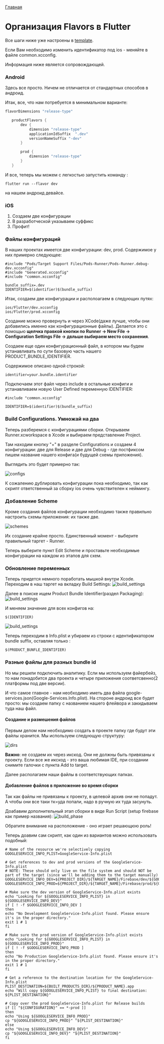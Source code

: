 [Главная](../main.md)

# Организация  Flavors в  Flutter

Все шаги ниже уже настроены в [template](../../../../template).

Если Вам необходимо изменить идентификатор под ios - меняйте в файле common.xcconfig.

Информация ниже является сопровождающей. 

### Android

 Здесь все просто. Ничем не отличается от стандартных способов в андроид.

 Итак, все, что нам потребуется в минимальном варианте:

 ```groovy
 flavorDimensions "release-type"

    productFlavors {
        dev {
            dimension "release-type"
            applicationIdSuffix  ".dev"
            versionNameSuffix "-dev"
        }

        prod {
            dimension "release-type"
        }
    }
```

И все, теперь мы можем с легкостью запустить команду :
```
flutter run --flavor dev
```
на нашем андроид девайсе.

### iOS

1. Создаем две конфигурации
1. В разработческой указываем суффикс
1. Профит!


### Файлы конфигураций

В наших проектах имеется две конфигурации: dev, prod.
Содержимое у них примерно следующее:

```с
#include "Pods/Target Support Files/Pods-Runner/Pods-Runner.debug-dev.xcconfig"
#include "Generated.xcconfig"
#include "common.xcconfig"

bundle_suffix=.dev
IDENTIFIER=$(identifier)$(bundle_suffix)
```

Итак, создаем две конфигурации и располоагаем в следующих путях:
```
ios/Flutter/dev.xcconfig
ios/Flutter/prod.xcconfig
```

Создание можно провернуть и через XCode(даже лучше, чтобы они добавились именно как конфигурационные файлы). 
Делается это с помощью **щелчка правкой кнопки по Runner -> New File -> Configuration Settings File -> двльше выбираем место сохранения**.

Создаем еще один конфигурационный файл, в котором мы будем устанавливать по сути базовую часть нашего PRODUCT_BUNDLE_IDENTIFIER.

Содержимое описано одной строкой:
```
identifier=your.bundle.identifier
```

Подключаем этот файл через include в остальные конфиги и устанавливаем новую User Defined переменную IDENTIFIER:
```
#include "common.xcconfig"

IDENTIFIER=$(identifier)$(bundle_suffix)
```

### Build Configurations. Умножай на два

Теперь разберемся с конфигурациями сборки. Открываем Runner.xcworkspace в Xcode и выбираем представление Project.

Там находим кнопку "+" в разделе Configurations и создаем 4 конфигурации: две для Release и две для Debug - где постфиксом пишем название нашего конфига(и будущей схемы приложения). 

Выглядить это будет примерно так:

![configs](../../../img/best_practice/configs.png)

К сожалению дублировать конфигурации пока необходимо, так как скрипт ответственный за сборку ios очень чувствителен к неймингу.



### Добавление Scheme

Кроме создания файлов конфигурации необходимо также правильно настроить схемы приложения: их также две.

![schemes](../../../img/best_practice/schemes.png)

Их создание крайне просто. Единственный момент - выберите правильный таргет - Runner.

Теперь выберите пункт Edit Scheme и проставьте необходимые конфигурации на каждом из этапов для схем.

### Обновление переменных

Теперь придется немного поработать мышкой внутри Xcode. Переходим в наш таргет на вкладку Build Settings:
![build_settings](../../../img/best_practice/bs_step1.png)

Далее в поиске ищем Product Bundle Identifier(раздел Packaging):
![build_settings](../../../img/best_practice/bs_step2.png)

И меняем значение для всех конфигов на:
```
$(IDENTIFIER)
```

![build_settings](../../../img/best_practice/bs_step3.png)

Теперь переходим в Info.plist и убираем из строки с идентификатором bundle suffix,  оставляя только :
```
$(PRODUCT_BUNFLE_IDENTIFIER)
```

### Разные файлы для разных bundle id

Но мы решили подключить аналитику. Если мы используем файербейз, то нам понадобится два проекта и четыре приложения соответсвенно(2 платформы под две версии).

И что самое главное - нам необходимо иметь два файла google-services.json(Google-Services.Info.plist). На стороне андроид все будет просто: мы создаем папку с названием нашего флейвора и закидываем туда наш файл.

#### Создание и размешения файлов

Первым делом нам необходимо создать в проекте папку где будут эти файлы хранится. Мы используем следующую структуру:

![dirs](../../../img/best_practice/files_and_dirs.png)

**Важно**: не создаем их через икскод. Они не должны быть привязаны к проекту. Если все же икскод - это ваша любимая IDE, при создании снимите галочки с пункта Add to target.

Далее располагаем наши файлы в соответствующих папках.

#### Добавление файлов в приложение во время сборки

Так как файлы не привязаны к проекту, в целевой архив они не попадут. А чтобы они все таки тк=уда попали, надо в ручную их туда засунуть.

Доабавим дополнительный этап сборки в виде Run Script (setup firebase как пример названия):
 ![build_phase](../../../img/best_practice/build_phase.png)

 Обратите внимание на расположение - оно играет решающюю роль!

 Теперь доавим сам скрипт, как один из вариантов можно использовать подобный:

 ```
 # Name of the resource we're selectively copying
GOOGLESERVICE_INFO_PLIST=GoogleService-Info.plist

# Get references to dev and prod versions of the GoogleService-Info.plist
# NOTE: These should only live on the file system and should NOT be part of the target (since we'll be adding them to the target manually)
GOOGLESERVICE_INFO_DEV=${PROJECT_DIR}/${TARGET_NAME}/Firebase/dev/${GOOGLESERVICE_INFO_PLIST}
GOOGLESERVICE_INFO_PROD=${PROJECT_DIR}/${TARGET_NAME}/Firebase/prod/${GOOGLESERVICE_INFO_PLIST}

# Make sure the dev version of GoogleService-Info.plist exists
echo "Looking for ${GOOGLESERVICE_INFO_PLIST} in ${GOOGLESERVICE_INFO_DEV}"
if [ ! -f $GOOGLESERVICE_INFO_DEV ]
then
echo "No Development GoogleService-Info.plist found. Please ensure it's in the proper directory."
exit 1 # 1
fi

# Make sure the prod version of GoogleService-Info.plist exists
echo "Looking for ${GOOGLESERVICE_INFO_PLIST} in ${GOOGLESERVICE_INFO_PROD}"
if [ ! -f $GOOGLESERVICE_INFO_PROD ]
then
echo "No Production GoogleService-Info.plist found. Please ensure it's in the proper directory."
exit 1 # 1
fi

# Get a reference to the destination location for the GoogleService-Info.plist
PLIST_DESTINATION=${BUILT_PRODUCTS_DIR}/${PRODUCT_NAME}.app
echo "Will copy ${GOOGLESERVICE_INFO_PLIST} to final destination: ${PLIST_DESTINATION}"

# Copy over the prod GoogleService-Info.plist for Release builds
if [[ "${CONFIGURATION}" == *-prod ]]
then
echo "Using ${GOOGLESERVICE_INFO_PROD}"
cp "${GOOGLESERVICE_INFO_PROD}" "${PLIST_DESTINATION}"
else
echo "Using ${GOOGLESERVICE_INFO_DEV}"
cp "${GOOGLESERVICE_INFO_DEV}" "${PLIST_DESTINATION}"
fi
```





